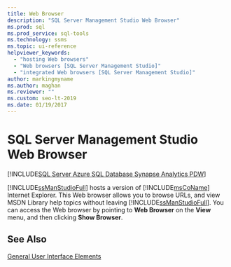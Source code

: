 ```yaml
---
title: Web Browser
description: "SQL Server Management Studio Web Browser"
ms.prod: sql
ms.prod_service: sql-tools
ms.technology: ssms
ms.topic: ui-reference
helpviewer_keywords: 
  - "hosting Web browsers"
  - "Web browsers [SQL Server Management Studio]"
  - "integrated Web browsers [SQL Server Management Studio]"
author: markingmyname
ms.author: maghan
ms.reviewer: ""
ms.custom: seo-lt-2019
ms.date: 01/19/2017
---
```


# SQL Server Management Studio Web Browser

[!INCLUDE[SQL Server Azure SQL Database Synapse Analytics PDW](../includes/applies-to-version/sql-asdb-asdbmi-asa-pdw.md)]

[!INCLUDE[ssManStudioFull](../includes/ssmanstudiofull-md.md)] hosts a version of [!INCLUDE[msCoName](../includes/msconame_md.md)] Internet Explorer. This Web browser allows you to browse URLs, and view MSDN Library help topics without leaving [!INCLUDE[ssManStudioFull](../includes/ssmanstudiofull-md.md)]. You can access the Web browser by pointing to **Web Browser** on the **View** menu, and then clicking **Show Browser**.

## See Also

[General User Interface Elements](../ssms/general-user-interface-elements.md)
